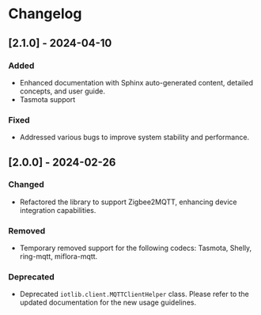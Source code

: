 # Changelog

## [2.1.0] - 2024-04-10

### Added

- Enhanced documentation with Sphinx auto-generated content, detailed concepts, and user guide.
- Tasmota support

### Fixed

- Addressed various bugs to improve system stability and performance.

## [2.0.0] - 2024-02-26

### Changed

- Refactored the library to support Zigbee2MQTT, enhancing device integration capabilities.

### Removed

- Temporary removed support for the following codecs: Tasmota, Shelly, ring-mqtt, miflora-mqtt. 

### Deprecated

- Deprecated `iotlib.client.MQTTClientHelper` class. Please refer to the updated documentation for the new usage guidelines.
